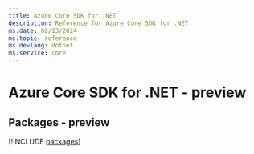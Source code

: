 ```yaml
---
title: Azure Core SDK for .NET
description: Reference for Azure Core SDK for .NET
ms.date: 02/13/2024
ms.topic: reference
ms.devlang: dotnet
ms.service: core
---
```

# Azure Core SDK for .NET - preview
## Packages - preview
[!INCLUDE [packages](core-index.md)]